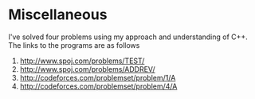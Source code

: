 # Miscellaneous

I've solved four problems using my approach and understanding of C++.
The links to the programs are as follows
1. http://www.spoj.com/problems/TEST/
2. http://www.spoj.com/problems/ADDREV/
3. http://codeforces.com/problemset/problem/1/A
4. http://codeforces.com/problemset/problem/4/A
